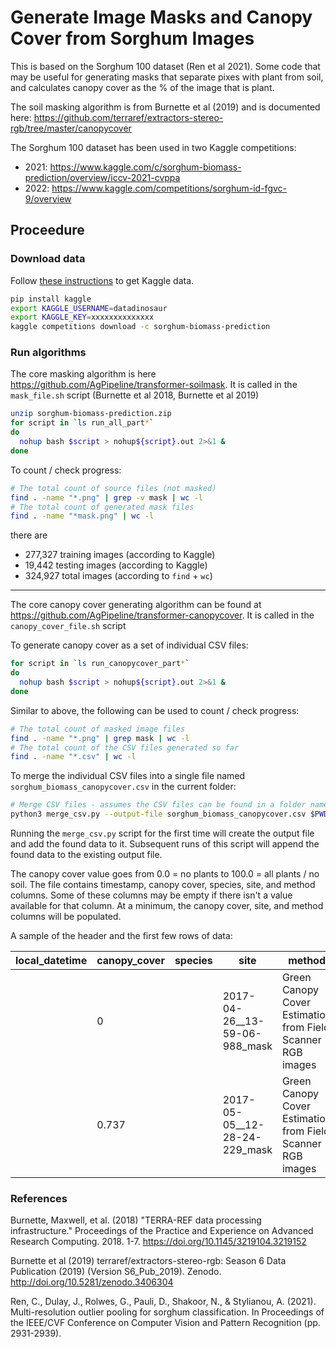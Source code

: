 # Generate Image Masks and Canopy Cover from Sorghum Images

This is based on the Sorghum 100 dataset (Ren et al 2021). Some code that may be useful for generating masks that separate pixes with plant from soil, and calculates canopy cover as the % of the image that is plant. 

The soil masking algorithm is from Burnette et al (2019) and is documented here: https://github.com/terraref/extractors-stereo-rgb/tree/master/canopycover

The Sorghum 100 dataset has been used in two Kaggle competitions:

* 2021: https://www.kaggle.com/c/sorghum-biomass-prediction/overview/iccv-2021-cvppa
* 2022: https://www.kaggle.com/competitions/sorghum-id-fgvc-9/overview

## Proceedure 

### Download data

Follow [these instructions](https://github.com/Kaggle/kaggle-api#api-credentials) to get Kaggle data.

```sh
pip install kaggle
export KAGGLE_USERNAME=datadinosaur
export KAGGLE_KEY=xxxxxxxxxxxxxx
kaggle competitions download -c sorghum-biomass-prediction
```

### Run algorithms

The core masking algorithm is here https://github.com/AgPipeline/transformer-soilmask.
It is called in the `mask_file.sh` script (Burnette et al 2018, Burnette et al 2019)


```sh
unzip sorghum-biomass-prediction.zip
for script in `ls run_all_part*`
do
  nohup bash $script > nohup${script}.out 2>&1 &
done
```

To count / check progress:

```sh
# The total count of source files (not masked)
find . -name "*.png" | grep -v mask | wc -l
# The total count of generated mask files
find . -name "*mask.png" | wc -l
```


there are 
* 277,327 training images (according to Kaggle)
* 19,442 testing images (according to Kaggle)
* 324,927 total images (according to `find` + `wc`)

---

The core canopy cover generating algorithm can be found at https://github.com/AgPipeline/transformer-canopycover.
It is called in the `canopy_cover_file.sh` script

To generate canopy cover as a set of individual CSV files:

```sh
for script in `ls run_canopycover_part*`
do
  nohup bash $script > nohup${script}.out 2>&1 &
done
```
Similar to above, the following can be used to count / check progress:

```sh
# The total count of masked image files
find . -name "*.png" | grep mask | wc -l
# The total count of the CSV files generated so far
find . -name "*.csv" | wc -l
```

To merge the individual CSV files into a single file named `sorghum_biomass_canopycover.csv` in the current folder:

```bash
# Merge CSV files - assumes the CSV files can be found in a folder named "data" residing in the current folder
python3 merge_csv.py --output-file sorghum_biomass_canopycover.csv $PWD/data/ ./
```

Running the `merge_csv.py` script for the first time will create the output file and add the found data to it.
Subsequent runs of this script will append the found data to the existing output file.

The canopy cover value goes from 0.0 = no plants to 100.0 = all plants / no soil.
The file contains timestamp, canopy cover, species, site, and method columns.
Some of these columns may be empty if there isn't a value available for that column.
At a minimum, the canopy cover, site, and method columns will be populated.

A sample of the header and the first few rows of data:

|local_datetime|canopy_cover|species|site|method|
|--------------|------------|-------|----|------|
| |0| |2017-04-26__13-59-06-988_mask|Green Canopy Cover Estimation from Field Scanner RGB images |
| |0.737| |2017-05-05__12-28-24-229_mask|Green Canopy Cover Estimation from Field Scanner RGB images |

### References

Burnette, Maxwell, et al. (2018) "TERRA-REF data processing infrastructure." Proceedings of the Practice and Experience on Advanced Research Computing. 2018. 1-7. https://doi.org/10.1145/3219104.3219152

Burnette et al (2019) terraref/extractors-stereo-rgb: Season 6 Data Publication (2019) (Version S6_Pub_2019). Zenodo. http://doi.org/10.5281/zenodo.3406304

Ren, C., Dulay, J., Rolwes, G., Pauli, D., Shakoor, N., & Stylianou, A. (2021). Multi-resolution outlier pooling for sorghum classification. In Proceedings of the IEEE/CVF Conference on Computer Vision and Pattern Recognition (pp. 2931-2939).
